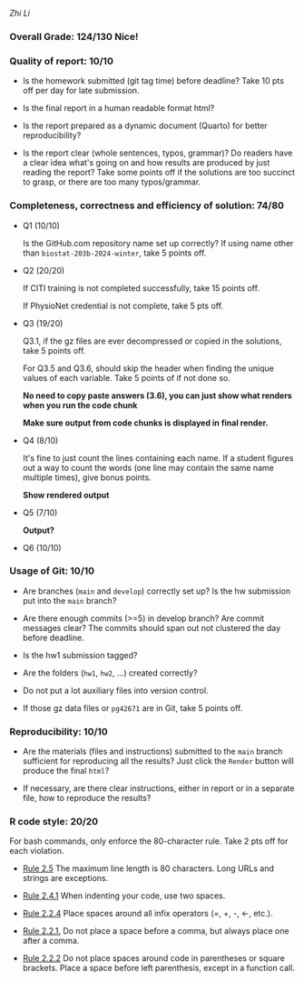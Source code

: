 *Zhi Li*

### Overall Grade: 124/130 Nice!

### Quality of report: 10/10

-   Is the homework submitted (git tag time) before deadline? Take 10 pts off per day for late submission.

-   Is the final report in a human readable format html?

-   Is the report prepared as a dynamic document (Quarto) for better reproducibility?

-   Is the report clear (whole sentences, typos, grammar)? Do readers have a clear idea what's going on and how results are produced by just reading the report? Take some points off if the solutions are too succinct to grasp, or there are too many typos/grammar.

### Completeness, correctness and efficiency of solution: 74/80

-   Q1 (10/10)

    Is the GitHub.com repository name set up correctly? If using name other than `biostat-203b-2024-winter`, take 5 points off.

-   Q2 (20/20)

    If CITI training is not completed successfully, take 15 points off.

    If PhysioNet credential is not complete, take 5 pts off.

-   Q3 (19/20)

    Q3.1, if the gz files are ever decompressed or copied in the solutions, take 5 points off.

    For Q3.5 and Q3.6, should skip the header when finding the unique values of each variable. Take 5 points of if not done so.

    **No need to copy paste answers (3.6), you can just show what renders when you run the code chunk**

    **Make sure output from code chunks is displayed in final render.**

-   Q4 (8/10)

    It's fine to just count the lines containing each name. If a student figures out a way to count the words (one line may contain the same name multiple times), give bonus points.

    **Show rendered output**

-   Q5 (7/10)

    **Output?**

-   Q6 (10/10)

### Usage of Git: 10/10

-   Are branches (`main` and `develop`) correctly set up? Is the hw submission put into the `main` branch?

-   Are there enough commits (\>=5) in develop branch? Are commit messages clear? The commits should span out not clustered the day before deadline.

-   Is the hw1 submission tagged?

-   Are the folders (`hw1`, `hw2`, ...) created correctly?

-   Do not put a lot auxiliary files into version control.

-   If those gz data files or `pg42671` are in Git, take 5 points off.

### Reproducibility: 10/10

-   Are the materials (files and instructions) submitted to the `main` branch sufficient for reproducing all the results? Just click the `Render` button will produce the final `html`?

-   If necessary, are there clear instructions, either in report or in a separate file, how to reproduce the results?

### R code style: 20/20

For bash commands, only enforce the 80-character rule. Take 2 pts off for each violation.

-   [Rule 2.5](https://style.tidyverse.org/syntax.html#long-lines) The maximum line length is 80 characters. Long URLs and strings are exceptions.

-   [Rule 2.4.1](https://style.tidyverse.org/syntax.html#indenting) When indenting your code, use two spaces.

-   [Rule 2.2.4](https://style.tidyverse.org/syntax.html#infix-operators) Place spaces around all infix operators (=, +, -, \<-, etc.).

-   [Rule 2.2.1.](https://style.tidyverse.org/syntax.html#commas) Do not place a space before a comma, but always place one after a comma.

-   [Rule 2.2.2](https://style.tidyverse.org/syntax.html#parentheses) Do not place spaces around code in parentheses or square brackets. Place a space before left parenthesis, except in a function call.
